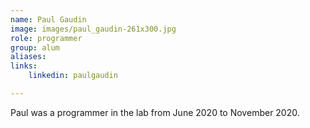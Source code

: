 ```yaml
---
name: Paul Gaudin
image: images/paul_gaudin-261x300.jpg
role: programmer
group: alum
aliases:
links:
    linkedin: paulgaudin

---
```


Paul was a programmer in the lab from June 2020 to November 2020.